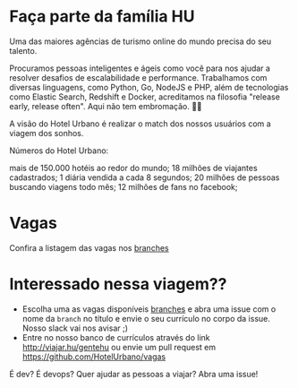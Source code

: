 # Faça parte da família HU

Uma das maiores agências de turismo online do mundo precisa do seu talento.

Procuramos pessoas inteligentes e ágeis como você para nos ajudar a resolver desafios de escalabilidade e performance. Trabalhamos com diversas linguagens, como Python, Go, NodeJS e PHP, além de tecnologias como Elastic Search, Redshift e Docker, acreditamos na filosofia "release early, release often". Aqui não tem embromação. 🔪💀

A visão do Hotel Urbano é realizar o match dos nossos usuários com a viagem dos sonhos.

Números do Hotel Urbano:

mais de 150.000 hotéis ao redor do mundo;
18 milhões de viajantes cadastrados;
1 diária vendida a cada 8 segundos;
20 milhões de pessoas buscando viagens todo mês;
12 milhões de fans no facebook;

# Vagas

Confira a listagem das vagas nos [branches](https://github.com/HotelUrbano/vagas/branches)

# Interessado nessa viagem??

- Escolha uma as vagas disponíveis [branches](https://github.com/HotelUrbano/vagas/branches) e abra uma issue com o nome da `branch` no título e envie o seu currículo no corpo da issue. Nosso slack vai nos avisar ;)
- Entre no nosso banco de currículos através do link http://viajar.hu/gentehu ou envie um pull request em https://github.com/HotelUrbano/vagas


É dev? É devops? Quer ajudar as pessoas a viajar? Abra uma issue!
